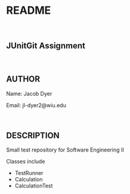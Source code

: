 <h1>README</h1>
<br>
<h2>JUnitGit Assignment</h2>
<br>
<h2>AUTHOR</h2>
<p>Name: Jacob Dyer</p>
<p>Email: jl-dyer2@wiu.edu</p>
<br>
<h2>DESCRIPTION</h2>
<p>Small test repository for Software Engineering II</p>
<p>Classes include</p>
<ul>
    <li>TestRunner</li>
    <li>Calculation</li>
    <li>CalculationTest</li>
</ul>